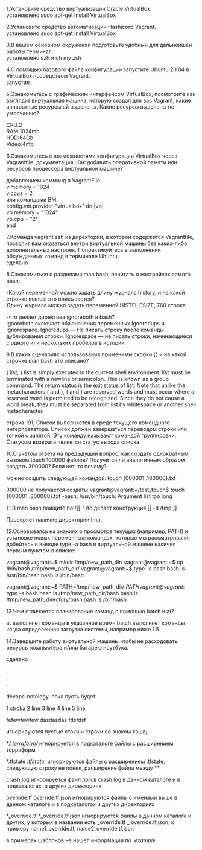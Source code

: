 1.Установите средство виртуализации Oracle VirtualBox.  
установлено sudo apt-get install VirtualBox

2.Установите средство автоматизации Hashicorp Vagrant.  
установлено sudo apt-get install VirtualBox

3.В вашем основном окружении подготовьте удобный для дальнейшей работы терминал.  
установлено szh и oh my zsh

4.С помощью базового файла конфигурации запустите Ubuntu 20.04 в VirtualBox посредством Vagrant:  
запустил

5.Ознакомьтесь с графическим интерфейсом VirtualBox, посмотрите как выглядит виртуальная машина, которую создал для вас Vagrant, какие аппаратные ресурсы ей выделены. Какие ресурсы выделены по-умолчанию?

CPU:2  
RAM:1024mb  
HDD:64Gb  
Video:4mb

6.Ознакомьтесь с возможностями конфигурации VirtualBox через Vagrantfile: документация. Как добавить оперативной памяти или ресурсов процессора виртуальной машине?

добавлением комманд в VagrantFile:  
  v.memory = 1024  
  v.cpus = 2  
или командами ВМ:  
   config.vm.provider "virtualbox" do |vb|  
     vb.memory = "1024"  
     vb.cpu = "2"  
   end  

7.Команда vagrant ssh из директории, в которой содержится Vagrantfile, позволит вам оказаться внутри виртуальной машины без каких-либо дополнительных настроек. Попрактикуйтесь в выполнении обсуждаемых команд в терминале Ubuntu.  
сделано

8.Ознакомиться с разделами man bash, почитать о настройках самого bash:  

-Какой переменной можно задать длину журнала history, и на какой строчке manual это описывается?   
Длину журнала можно задать переменной HISTFILESIZE, 760 строка  

-что делает директива ignoreboth в bash?  
Ignoreboth включает оба значения переменных Ignoredups и Ignorespace.
Ignoredups — Не писать строку после команды дублирования строки.
Ignorespace — не писать строки, начинающиеся с одного или нескольких пробелов в истории.

9.В каких сценариях использования применимы скобки {} и на какой строчке man bash это описано?  

 { list; }
 list  is  simply  executed in the current shell environment.  list must be terminated with a newline or 
 semicolon.  This is known as a group command.  The return status is the exit status of list.  Note that
 unlike  the  metacharacters ( and ), { and } are reserved words and must occur where a reserved word is
 permitted to be recognized.  Since they do not cause a word break, they must be separated from list  by
 whitespace or another shell metacharacter.  
                            
строка 191, Список выполняется в среде текущего командного интерпретатора. Список должен завершаться переводом строки или точкой с запятой. Эту команду называют командой группировки. Статусом возврата является статус выхода списка.

10.С учётом ответа на предыдущий вопрос, как создать однократным вызовом touch 100000 файлов? Получится ли аналогичным образом создать 300000? Если нет, то почему?  

можно создать следующей командой: touch {000001..100000}.txt  

300000 не получается создать:
vagrant@vagrant:~/test_touch$ touch {000001..300000}.txt
-bash: /usr/bin/touch: Argument list too long  


11.В man bash поищите по /\[\[. Что делает конструкция [[ -d /tmp ]]  

Проверяет наличие директории tmp.

12.Основываясь на знаниях о просмотре текущих (например, PATH) и установке новых переменных; командах, которые мы рассматривали, добейтесь в выводе type -a bash в виртуальной машине наличия первым пунктом в списке:

vagrant@vagrant:~$ mkdir /tmp/new_path_dir/
vagrant@vagrant:~$ cp /bin/bash /tmp/new_path_dir/
vagrant@vagrant:~$ type -a bash
bash is /usr/bin/bash
bash is /bin/bash

vagrant@vagrant:~$ PATH=/tmp/new_path_dir/:$PATH
vagrant@vagrant:~$ type -a bash
bash is /tmp/new_path_dir/bash
bash is /tmp/new_path_directory/bash
bash is /bin/bash


13.Чем отличается планирование команд с помощью batch и at?  

at      выполняет команды в указанное время
batch   выполняет команды когда определенная загрузка системы, например ниже 1.5


14.Завершите работу виртуальной машины чтобы не расходовать ресурсы компьютера и/или батарею ноутбука.

сделано  
  
    
.      
 .       
  .        
   .       
devops-netology, пока пусть будет

1 stroka
2 line
3 line
4 line
5 line

fefewfewfew
dasdasdas
fdsfdsf

игнорируются пустые стоки и строки со знаком хэша;

**/.terraform/*
игнорируется в подкаталоге файлы с расширением терраформ

*.tfstate
*.tfstate.*
игнорируются файлы с расширением .tfstate; следующую строку не понял, расширение файла между **

crash.log игнорируется файл логов crash.log в данном каталоге и в подкаталогах, и других директориях

override.tf override.tf.json игнорируются файлы с именами выше в данном каталоге и в подкаталогах и других директориях

*_override.tf
*_override.tf.json игнорируются файлы в данном каталоге и других, у которых в названии есть _override.tf _
override.tf.json, к примеру name1_override.tf, name2_override.tf.json

в примерах шаблонов не нашел информации по *.example.*
